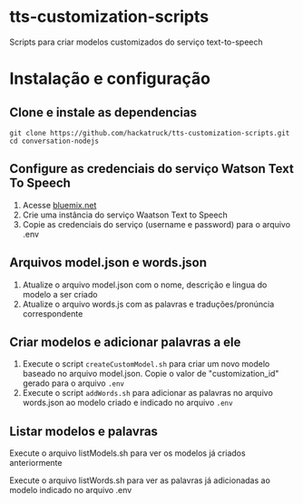 # tts-customization-scripts
Scripts para criar modelos customizados do serviço text-to-speech

# Instalação e configuração

## Clone e instale as dependencias
```
git clone https://github.com/hackatruck/tts-customization-scripts.git
cd conversation-nodejs
```
## Configure as credenciais do serviço Watson Text To Speech

1. Acesse [bluemix.net](bluemix.net)
2. Crie uma instância do serviço Waatson Text to Speech
3. Copie as credenciais do serviço (username e password) para o arquivo .env

## Arquivos model.json e words.json

1. Atualize o arquivo model.json com o nome, descrição e lingua do modelo a ser criado
2. Atualize o arquivo words.js com as palavras e traduções/pronúncia correspondente

## Criar modelos e adicionar palavras a ele

1. Execute o script <code>createCustomModel.sh</code> para criar um novo modelo baseado no arquivo model.json. Copie o valor de "customization_id" gerado para o arquivo <code>.env</code>
2. Execute o script <code>addWords.sh</code> para adicionar as palavras no arquivo words.json ao modelo criado e indicado no arquivo <code>.env</code>

## Listar modelos e palavras

Execute o arquivo listModels.sh para ver os modelos já criados anteriormente

Execute o arquivo listWords.sh para ver as palavras já adicionadas ao modelo indicado no arquivo .env
